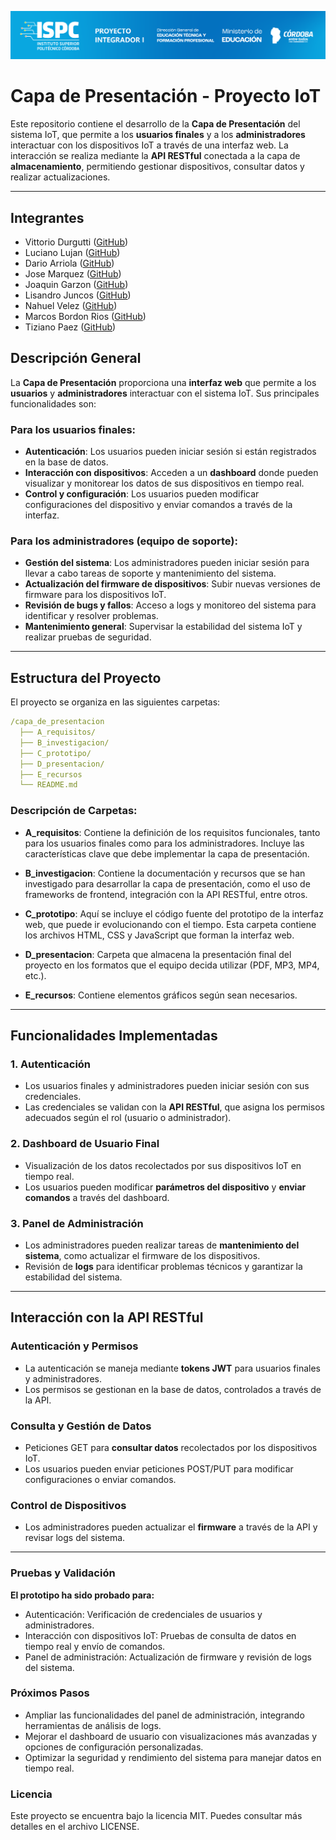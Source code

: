 ![Caratula](/E%20recursos/caratulaPI.png)
# Capa de Presentación - Proyecto IoT

Este repositorio contiene el desarrollo de la **Capa de Presentación** del sistema IoT, que permite a los **usuarios finales** y a los **administradores** interactuar con los dispositivos IoT a través de una interfaz web. La interacción se realiza mediante la **API RESTful** conectada a la capa de **almacenamiento**, permitiendo gestionar dispositivos, consultar datos y realizar actualizaciones.

---

## Integrantes
- Vittorio Durgutti ([GitHub](https://github.com/vittoriodurigutti))
- Luciano Lujan ([GitHub](https://github.com/lucianoilujan))
- Dario Arriola ([GitHub](https://github.com/dr-arriola))
- Jose Marquez ([GitHub](https://github.com/marquezjose))
- Joaquin Garzon ([GitHub](https://github.com/Joacogarzonn))
- Lisandro Juncos ([GitHub](https://github.com/Lisandro-05))
- Nahuel Velez ([GitHub](https://github.com/Lucasmurua19))
- Marcos Bordon Rios ([GitHub](https://github.com/Marcos-BR-03))
- Tiziano Paez ([GitHub](https://github.com/tpaez))

## Descripción General

La **Capa de Presentación** proporciona una **interfaz web** que permite a los **usuarios** y **administradores** interactuar con el sistema IoT. Sus principales funcionalidades son:

### Para los usuarios finales:
- **Autenticación**: Los usuarios pueden iniciar sesión si están registrados en la base de datos.
- **Interacción con dispositivos**: Acceden a un **dashboard** donde pueden visualizar y monitorear los datos de sus dispositivos en tiempo real.
- **Control y configuración**: Los usuarios pueden modificar configuraciones del dispositivo y enviar comandos a través de la interfaz.

### Para los administradores (equipo de soporte):
- **Gestión del sistema**: Los administradores pueden iniciar sesión para llevar a cabo tareas de soporte y mantenimiento del sistema.
- **Actualización del firmware de dispositivos**: Subir nuevas versiones de firmware para los dispositivos IoT.
- **Revisión de bugs y fallos**: Acceso a logs y monitoreo del sistema para identificar y resolver problemas.
- **Mantenimiento general**: Supervisar la estabilidad del sistema IoT y realizar pruebas de seguridad.

---

## Estructura del Proyecto

El proyecto se organiza en las siguientes carpetas:

```yaml
/capa_de_presentacion  
  ├── A_requisitos/  
  ├── B_investigacion/  
  ├── C_prototipo/  
  ├── D_presentacion/
  ├── E_recursos
  └── README.md  
```

### Descripción de Carpetas:

- **A_requisitos**: Contiene la definición de los requisitos funcionales, tanto para los usuarios finales como para los administradores. Incluye las características clave que debe implementar la capa de presentación.
  
- **B_investigacion**: Contiene la documentación y recursos que se han investigado para desarrollar la capa de presentación, como el uso de frameworks de frontend, integración con la API RESTful, entre otros.
  
- **C_prototipo**: Aquí se incluye el código fuente del prototipo de la interfaz web, que puede ir evolucionando con el tiempo. Esta carpeta contiene los archivos HTML, CSS y JavaScript que forman la interfaz web.
  
- **D_presentacion**: Carpeta que almacena la presentación final del proyecto en los formatos que el equipo decida utilizar (PDF, MP3, MP4, etc.).

- **E_recursos**: Contiene elementos gráficos según sean necesarios.
---

## Funcionalidades Implementadas

### 1. Autenticación
- Los usuarios finales y administradores pueden iniciar sesión con sus credenciales.
- Las credenciales se validan con la **API RESTful**, que asigna los permisos adecuados según el rol (usuario o administrador).

### 2. Dashboard de Usuario Final
- Visualización de los datos recolectados por sus dispositivos IoT en tiempo real.
- Los usuarios pueden modificar **parámetros del dispositivo** y **enviar comandos** a través del dashboard.

### 3. Panel de Administración
- Los administradores pueden realizar tareas de **mantenimiento del sistema**, como actualizar el firmware de los dispositivos.
- Revisión de **logs** para identificar problemas técnicos y garantizar la estabilidad del sistema.

---

## Interacción con la API RESTful

### Autenticación y Permisos
- La autenticación se maneja mediante **tokens JWT** para usuarios finales y administradores.
- Los permisos se gestionan en la base de datos, controlados a través de la API.

### Consulta y Gestión de Datos
- Peticiones GET para **consultar datos** recolectados por los dispositivos IoT.
- Los usuarios pueden enviar peticiones POST/PUT para modificar configuraciones o enviar comandos.

### Control de Dispositivos
- Los administradores pueden actualizar el **firmware** a través de la API y revisar logs del sistema.

---

### Pruebas y Validación  
**El prototipo ha sido probado para:**  

- Autenticación: Verificación de credenciales de usuarios y administradores.
- Interacción con dispositivos IoT: Pruebas de consulta de datos en
tiempo real y envío de comandos.
- Panel de administración: Actualización de firmware y revisión de logs del sistema.

### Próximos Pasos
* Ampliar las funcionalidades del panel de administración, integrando herramientas de análisis de logs.
* Mejorar el dashboard de usuario con visualizaciones más avanzadas y opciones de configuración personalizadas.
* Optimizar la seguridad y rendimiento del sistema para manejar datos en tiempo real.  

### Licencia  
Este proyecto se encuentra bajo la licencia MIT. Puedes consultar más detalles en el archivo LICENSE.  
